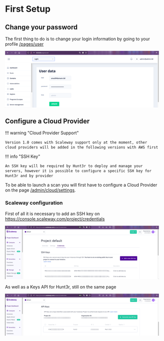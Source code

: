 # First Setup

## Change your password

The first thing to do is to change your login information by going to your profile [/pages/user](http://0.0.0.0/pages/user)

![](../assets/profile_update.png)

## Configure a Cloud Provider

!!! warning "Cloud Provider Support"

    Version 1.0 comes with Scaleway support only at the moment, other cloud providers will be added in the following versions with AWS first

!!! info "SSH Key"

    An SSH key will be required by Hunt3r to deploy and manage your servers, however it is possible to configure a specific SSH key for Hunt3r and by provider

To be able to launch a scan you will first have to configure a Cloud Provider on the page [/admin/cloud/settings](http://0.0.0.0/admin/cloud/settings).

### Scaleway configuration

First of all it is necessary to add an SSH key on https://console.scaleway.com/project/credentials

![](../assets/Scaleway_SSH_Configuration.png)

As well as a Keys API for Hunt3r, still on the same page

![](../assets/Scaleway_API_Keys_Configuration.png)